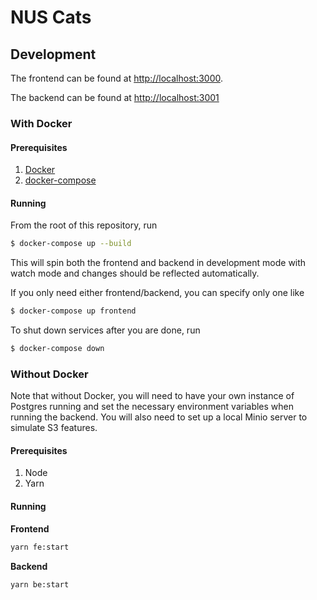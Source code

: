 # NUS Cats


## Development

The frontend can be found at [http://localhost:3000](http://localhost:3000).

The backend can be found at [http://localhost:3001](http://localhost:3001)

### With Docker

#### Prerequisites

1. [Docker](https://docs.docker.com/get-docker/)
1. [docker-compose](https://docs.docker.com/compose/install/)

#### Running 

From the root of this repository, run
```bash
$ docker-compose up --build
```
This will spin both the frontend and backend in development mode with watch mode and changes should be reflected automatically.

If you only need either frontend/backend, you can specify only one like
```bash
$ docker-compose up frontend
```


To shut down services after you are done, run
```bash
$ docker-compose down
```

### Without Docker

Note that without Docker, you will need to have your own instance of Postgres running and set the necessary environment variables when running the backend. You will also need to set up a local Minio server to simulate S3 features.

#### Prerequisites

1. Node
1. Yarn

#### Running

**Frontend**
```bash
yarn fe:start
```

**Backend**
```bash
yarn be:start
```